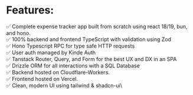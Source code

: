 # Features:

✅ Complete expense tracker app built from scratch using react 18/19, bun, and hono.\
✅ 100% backend and frontend TypeScript with validation using Zod\
✅ Hono Typescript RPC for type safe HTTP requests\
✅ User auth managed by Kinde Auth\
✅ Tanstack Router, Query, and Form for the best UX and DX in an SPA\
✅ Drizzle ORM for all interactions with a SQL Database\
✅ Backend hosted on Cloudflare-Workers.\
✅ Frontend hosted on Vercel.\
✅ Clean, modern UI using tailwind & shadcn-ui\
